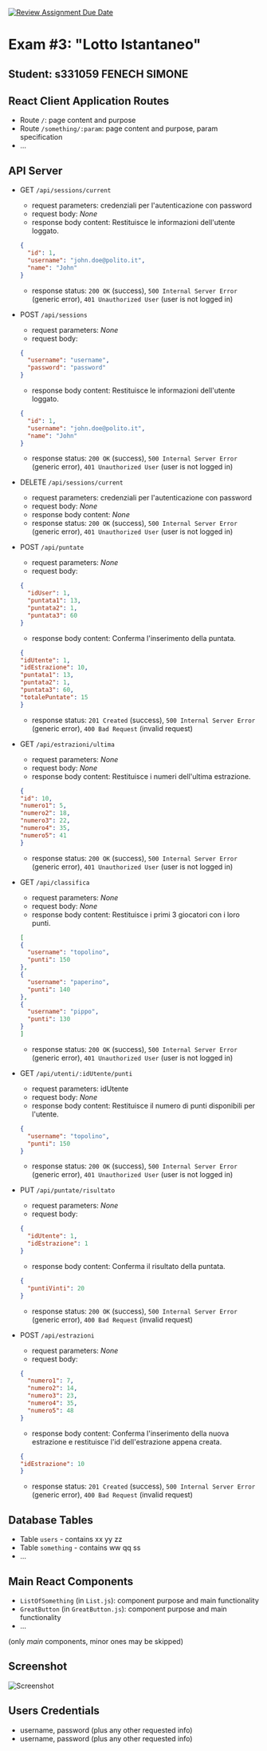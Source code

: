[![Review Assignment Due Date](https://classroom.github.com/assets/deadline-readme-button-22041afd0340ce965d47ae6ef1cefeee28c7c493a6346c4f15d667ab976d596c.svg)](https://classroom.github.com/a/HF0PzDJs)
# Exam #3: "Lotto Istantaneo"
## Student: s331059 FENECH SIMONE 

## React Client Application Routes

- Route `/`: page content and purpose
- Route `/something/:param`: page content and purpose, param specification
- ...

## API Server

- GET `/api/sessions/current`
  - request parameters: credenziali per l'autenticazione con password
  - request body: _None_
  - response body content: Restituisce le informazioni dell'utente loggato.

  ``` JSON
  {
    "id": 1,
    "username": "john.doe@polito.it", 
    "name": "John"
  }
  ```

  - response status: `200 OK` (success), `500 Internal Server Error` (generic error), `401 Unauthorized User` (user is not logged in)
- POST `/api/sessions`
  - request parameters: _None_
  - request body: 
  ``` JSON
  {
    "username": "username",
    "password": "password"
  }
  ```
  - response body content: Restituisce le informazioni dell'utente loggato.

  ``` JSON
  {
    "id": 1,
    "username": "john.doe@polito.it", 
    "name": "John"
  }
  ```

  - response status: `200 OK` (success), `500 Internal Server Error` (generic error), `401 Unauthorized User` (user is not logged in)
- DELETE `/api/sessions/current`
  - request parameters: credenziali per l'autenticazione con password
  - request body: _None_
  - response body content: _None_
  - response status: `200 OK` (success), `500 Internal Server Error` (generic error), `401 Unauthorized User` (user is not logged in)
- POST `/api/puntate`
  - request parameters: _None_
  - request body: 
  ``` JSON
  {
    "idUser": 1,
    "puntata1": 13,
    "puntata2": 1,
    "puntata3": 60
  }
  ```
  - response body content: Conferma l'inserimento della puntata.

  ``` JSON
  {
  "idUtente": 1,
  "idEstrazione": 10,
  "puntata1": 13,
  "puntata2": 1,
  "puntata3": 60,
  "totalePuntate": 15
  }
  ```

  - response status: `201 Created` (success), `500 Internal Server Error` (generic error), `400 Bad Request` (invalid request)
- GET `/api/estrazioni/ultima`
  - request parameters: _None_
  - request body: _None_
  - response body content: Restituisce i numeri dell'ultima estrazione.

  ``` JSON
  {
  "id": 10,
  "numero1": 5,
  "numero2": 18,
  "numero3": 22,
  "numero4": 35,
  "numero5": 41
  }
  ```

  - response status: `200 OK` (success), `500 Internal Server Error` (generic error), `401 Unauthorized User` (user is not logged in)
- GET `/api/classifica`
  - request parameters: _None_
  - request body: _None_
  - response body content: Restituisce i primi 3 giocatori con i loro punti.

  ``` JSON
  [
  {
    "username": "topolino",
    "punti": 150
  },
  {
    "username": "paperino",
    "punti": 140
  },
  {
    "username": "pippo",
    "punti": 130
  }
  ]
  ```

  - response status: `200 OK` (success), `500 Internal Server Error` (generic error), `401 Unauthorized User` (user is not logged in)
- GET `/api/utenti/:idUtente/punti`
  - request parameters: idUtente
  - request body: _None_
  - response body content: Restituisce il numero di punti disponibili per l'utente.

  ``` JSON
  {
    "username": "topolino",
    "punti": 150
  }
  ```
  - response status: `200 OK` (success), `500 Internal Server Error` (generic error), `401 Unauthorized User` (user is not logged in)
- PUT `/api/puntate/risultato`
  - request parameters: _None_
  - request body: 
  ``` JSON
  {
    "idUtente": 1,
    "idEstrazione": 1
  }
  ```
  - response body content: Conferma il risultato della puntata.

  ``` JSON
  {
    "puntiVinti": 20
  }
  ```

  - response status: `200 OK` (success), `500 Internal Server Error` (generic error), `400 Bad Request` (invalid request)
- POST `/api/estrazioni`
  - request parameters: _None_
  - request body: 
  ``` JSON
  {
    "numero1": 7,
    "numero2": 14,
    "numero3": 23,
    "numero4": 35,
    "numero5": 48
  }
  ```
  - response body content: Conferma l'inserimento della nuova estrazione e restituisce l'id dell'estrazione appena creata.

  ``` JSON
  {
  "idEstrazione": 10
  }
  ```

  - response status: `201 Created` (success), `500 Internal Server Error` (generic error), `400 Bad Request` (invalid request)

## Database Tables

- Table `users` - contains xx yy zz
- Table `something` - contains ww qq ss
- ...

## Main React Components

- `ListOfSomething` (in `List.js`): component purpose and main functionality
- `GreatButton` (in `GreatButton.js`): component purpose and main functionality
- ...

(only _main_ components, minor ones may be skipped)

## Screenshot

![Screenshot](./img/screenshot.jpg)

## Users Credentials

- username, password (plus any other requested info)
- username, password (plus any other requested info)
